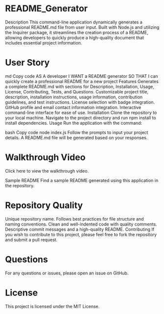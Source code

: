 # README_Generator

Description
This command-line application dynamically generates a professional README.md file from user input. Built with Node.js and utilizing the Inquirer package, it streamlines the creation process of a README, allowing developers to quickly produce a high-quality document that includes essential project information.

# User Story
md
Copy code
AS A developer
I WANT a README generator
SO THAT I can quickly create a professional README for a new project
Features
Generates a complete README.md with sections for Description, Installation, Usage, License, Contributing, Tests, and Questions.
Customizable project title, description, installation instructions, usage information, contribution guidelines, and test instructions.
License selection with badge integration.
GitHub profile and email contact information integration.
Interactive command-line interface for ease of use.
Installation
Clone the repository to your local machine.
Navigate to the project directory and run npm install to install dependencies.
Usage
Run the application with the command:

bash
Copy code
node index.js
Follow the prompts to input your project details. A README.md file will be generated based on your responses.

# Walkthrough Video
Click here to view the walkthrough video.

Sample README
Find a sample README generated using this application in the repository.

# Repository Quality
Unique repository name.
Follows best practices for file structure and naming conventions.
Clean and well-indented code with quality comments.
Descriptive commit messages and a high-quality README.
Contributing
If you wish to contribute to this project, please feel free to fork the repository and submit a pull request.

# Questions
For any questions or issues, please open an issue on GitHub.

# License
This project is licensed under the MIT License.
